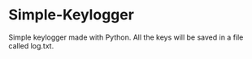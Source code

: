 # Simple-Keylogger
Simple keylogger made with Python. All the keys will be saved in a file called log.txt.
